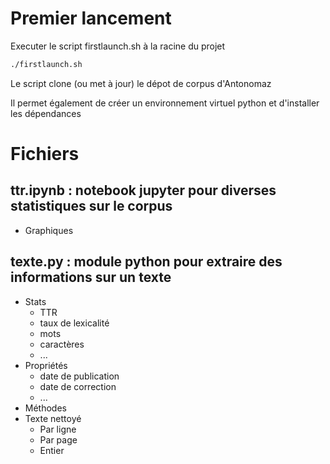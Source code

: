 # Premier lancement

Executer le script firstlaunch.sh à la racine du projet

```bash
./firstlaunch.sh
```

Le script clone (ou met à jour) le dépot de corpus d'Antonomaz

Il permet également de créer un environnement virtuel python et d'installer les dépendances


# Fichiers

## ttr.ipynb : notebook jupyter pour diverses statistiques sur le corpus

- Graphiques

## texte.py : module python pour extraire des informations sur un texte

- Stats
  - TTR
  - taux de lexicalité
  - mots
  - caractères
  - ...
- Propriétés
  - date de publication
  - date de correction
  - ...
- Méthodes
- Texte nettoyé
  - Par ligne
  - Par page
  - Entier